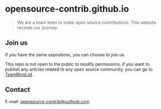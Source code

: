 # opensource-contrib.github.io

> We are a team keen to make open source contributions. This website records our journey.

## Join us

If you have the same aspirations, you can choose to join us.

This repo is not open to the public to modify permissions, if you want to publish any articles related to any open source community, you can go to [TeamBlogList](https://github.com/opensource-contrib/TeamBlogList) .

## Contact

E-mail:  [opensource-contrib@outlook.com](mailto:opensource-contrib@outlook.com)